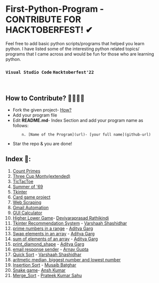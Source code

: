 # First-Python-Program - CONTRIBUTE FOR HACKTOBERFEST! ✔


Feel free to add basic python scripts/programs that helped you learn python. I have listed some of the interesting python related topics/ programs that I came across and would be fun for those who are learning python.
### `Visual Studio Code` `Hacktoberfest'22`
<br>

## How to Contribute? 👩‍💻👨‍💻
- Fork the given project- [How?](https://docs.github.com/en/pull-requests/collaborating-with-pull-requests/proposing-changes-to-your-work-with-pull-requests/creating-a-pull-request-from-a-fork) 
- Add your program file
- Edit **README.md**- Index Section and add your program name as follows:
  ```
      n. [Name of the Program](url)- [your full name](github-url)
  ```
- Star the repo & you are done!

## Index 📑:
1. [Count Primes](https://github.com/Aishanipach/Beginners-Python-Programs/tree/main/Count_primes)
2. [Three Cup Monty(extended)](https://github.com/Aishanipach/Beginners-Python-Programs/tree/main/Threecupsmonty)
3. [TicTacToe](https://github.com/Aishanipach/Beginners-Python-Programs/tree/main/TicTacToe)
4. [Summer of '69](https://github.com/Aishanipach/Beginners-Python-Programs/blob/main/Summerof'69.py)
5. [Tkinter](https://github.com/Aishanipach/Beginners-Python-Programs/tree/main/Tkinter)
6. [Card game project](https://github.com/Aishanipach/Beginners-Python-Programs/tree/main/Card_game_project)
7. [Web Scraping](https://github.com/Aishanipach/Beginners-Python-Programs/tree/main/Web%20scraping)
8. [Gmail Automation](https://github.com/Aishanipach/Beginners-Python-Programs/tree/main/Gmail%20automation)
9. [GUI Calculator](https://github.com/1-Rishabh-Jain-1/Beginners-Python-Projects/blob/main/gui_calculator.py)
10. [Higher Lower Game](https://github.com/TheTriangulam/Beginners-Python-Projects/tree/main/Num_guess_by_Comp)- [Devivaraprasad Rathikindi](https://github.com/TheTriangulam)
11. [Tkinter Recommendation System](https://github.com/varshaah2407/Beginners-Python-Projects/tree/main/Tkinter_recommendation_system) - [Varshaah Shashidhar](https://github.com/varshaah2407)
12. [prime numbers in a range](https://github.com/AG-444/Beginners-Python-Projects_AP/blob/main/prime_numbers_in_input_range.py) - [Aditya Garg](https://github.com/AG-444)
13. [Swap elements in an array](https://github.com/AG-444/Beginners-Python-Projects_AP/blob/main/swap_elements_in_array.py) - [Aditya Garg](https://github.com/AG-444)
14. [sum of elements of an array](https://github.com/AG-444/Beginners-Python-Projects_AP/blob/main/sum_of_elements_of_an_array.py) - [Aditya Garg](https://github.com/AG-444)
15. [print_diamond_shape](https://github.com/AG-444/Beginners-Python-Projects_AP/blob/main/diamond_symbol.py) - [Aditya Garg](https://github.com/AG-444)
16. [email response sender](https://github.com/arnavvgupta/email-response-sender) - [Arnav Gupta](https://github.com/arnavvgupta)
17. [Quick Sort](https://github.com/varshaah2407/Beginners-Python-Projects/blob/main/quick_sort.py) - [Varshaah Shashidhar](https://github.com/varshaah2407)
18. [aritmetic median, biggest number and lowest number](https://github.com/arnavvgupta/functionMaxMinMedian.py) 
19. [Insertion Sort](https://github.com/musaibbatghar/Beginners-Python-Projects/blob/main/Insertion_Sort.py) - [Musaib Batghar](https://github.com/musaibbatghar)
20. [Snake game](https://github.com/Aishanipach/Beginners-Python-Projects/compare/main...meanshkumar:Beginners-Python-Projects:main?expand=1)- [Ansh Kumar](https://github.com/meanshkumar)
21. [Merge_Sort](https://github.com/proPrateekSahu/Beginners-Python-Projects/blob/main/MergeSort.py) - [Prateek Kumar Sahu](https://github.com/proPrateekSahu)
